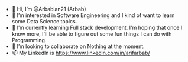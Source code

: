 - 👋 Hi, I’m @Arbabian21 (Arbab)
- 👀 I’m interested in Software Engineering and I kind of want to learn some Data Science topics. 
- 🌱 I’m currently learning Full stack development. I'm hoping that once I know more, I'll be able to figure out some fun things I can do with Programming.
- 💞️ I’m looking to collaborate on Nothing at the moment.
- 📫 My LinkedIn is https://www.linkedin.com/in/arifarbab/

<!---
Arbabian21/Arbabian21 is a ✨ special ✨ repository because its `README.md` (this file) appears on your GitHub profile.
You can click the Preview link to take a look at your changes.
--->

